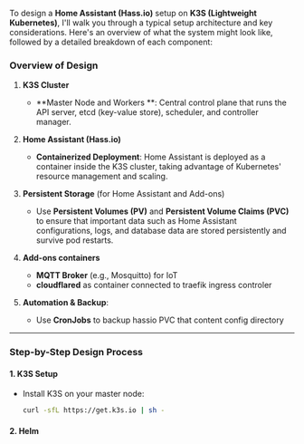 To design a **Home Assistant (Hass.io)** setup on **K3S (Lightweight Kubernetes)**, 
I'll walk you through a typical setup architecture and key considerations. 
Here's an overview of what the system might look like, followed by a detailed breakdown of each component:

### Overview of Design

1. **K3S Cluster**
   - **Master Node and Workers **: Central control plane that runs the API server, etcd (key-value store), scheduler, and controller manager.

2. **Home Assistant (Hass.io)**
   - **Containerized Deployment**: Home Assistant is deployed as a container inside the K3S cluster, taking advantage of Kubernetes' resource management and scaling.
   
3. **Persistent Storage** (for Home Assistant and Add-ons)
   - Use **Persistent Volumes (PV)** and **Persistent Volume Claims (PVC)** to ensure that important data such as Home Assistant configurations, logs, and database data are stored persistently and survive pod restarts.

4. **Add-ons containers**
   - **MQTT Broker** (e.g., Mosquitto) for IoT 
   - **cloudflared** as container connected to traefik ingress controler

6. **Automation & Backup**:
   - Use **CronJobs** to backup hassio PVC that content
     config directory
---

### Step-by-Step Design Process

#### 1. **K3S Setup**
   - Install K3S on your master node:
     ```bash
     curl -sfL https://get.k3s.io | sh -
     ```

#### 2. **Helm**